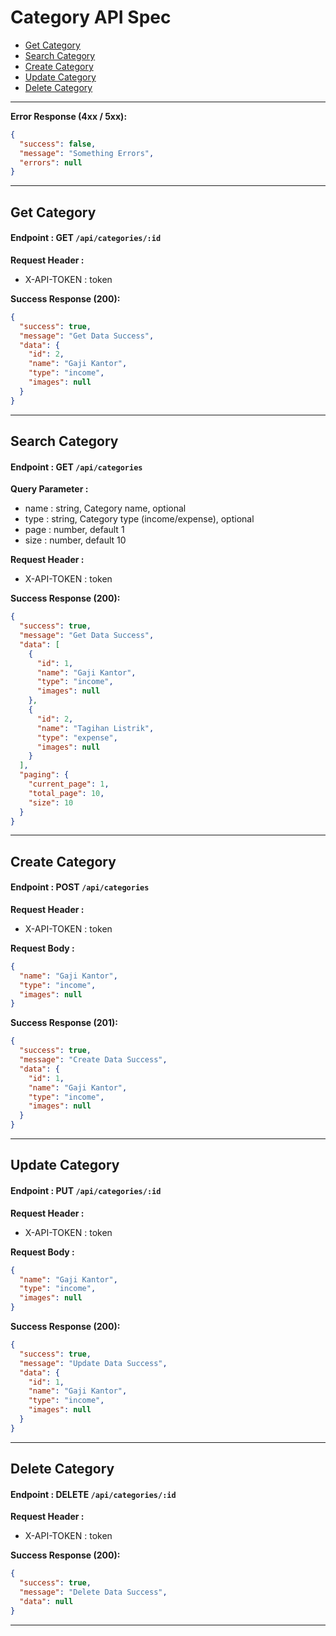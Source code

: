 # Category API Spec

- [Get Category](#get-category)
- [Search Category](#search-category)
- [Create Category](#create-category)
- [Update Category](#update-category)
- [Delete Category](#delete-category)

---

**Error Response (4xx / 5xx):**

```json
{
  "success": false,
  "message": "Something Errors",
  "errors": null
}
```

---

## Get Category

#### Endpoint : GET `/api/categories/:id`

**Request Header :**

- X-API-TOKEN : token

**Success Response (200):**

```json
{
  "success": true,
  "message": "Get Data Success",
  "data": {
    "id": 2,
    "name": "Gaji Kantor",
    "type": "income",
    "images": null
  }
}
```

---

## Search Category

#### Endpoint : GET `/api/categories`

**Query Parameter :**

- name : string, Category name, optional
- type : string, Category type (income/expense), optional
- page : number, default 1
- size : number, default 10

**Request Header :**

- X-API-TOKEN : token

**Success Response (200):**

```json
{
  "success": true,
  "message": "Get Data Success",
  "data": [
    {
      "id": 1,
      "name": "Gaji Kantor",
      "type": "income",
      "images": null
    },
    {
      "id": 2,
      "name": "Tagihan Listrik",
      "type": "expense",
      "images": null
    }
  ],
  "paging": {
    "current_page": 1,
    "total_page": 10,
    "size": 10
  }
}
```

---

## Create Category

#### Endpoint : POST `/api/categories`

**Request Header :**

- X-API-TOKEN : token

**Request Body :**

```json
{
  "name": "Gaji Kantor",
  "type": "income",
  "images": null
}
```

**Success Response (201):**

```json
{
  "success": true,
  "message": "Create Data Success",
  "data": {
    "id": 1,
    "name": "Gaji Kantor",
    "type": "income",
    "images": null
  }
}
```

---

## Update Category

#### Endpoint : PUT `/api/categories/:id`

**Request Header :**

- X-API-TOKEN : token

**Request Body :**

```json
{
  "name": "Gaji Kantor",
  "type": "income",
  "images": null
}
```

**Success Response (200):**

```json
{
  "success": true,
  "message": "Update Data Success",
  "data": {
    "id": 1,
    "name": "Gaji Kantor",
    "type": "income",
    "images": null
  }
}
```

---

## Delete Category

#### Endpoint : DELETE `/api/categories/:id`

**Request Header :**

- X-API-TOKEN : token

**Success Response (200):**

```json
{
  "success": true,
  "message": "Delete Data Success",
  "data": null
}
```

---
